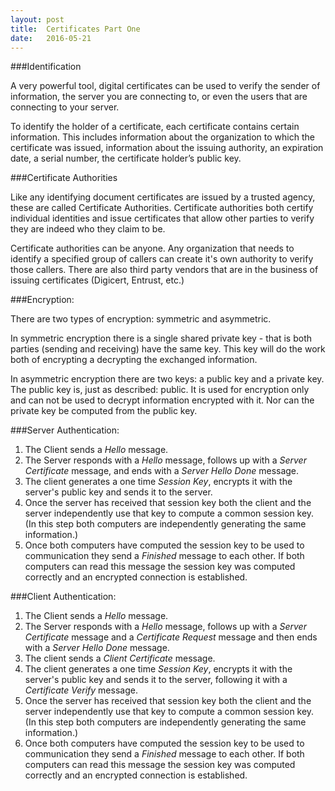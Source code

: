 ```yaml
---
layout: post
title:  Certificates Part One
date:   2016-05-21
---
```


###Identification

A very powerful tool, digital certificates can be used to verify the sender of information, the server you are connecting to, or even the users that are connecting to your server.

To identify the holder of a certificate, each certificate contains certain information. This includes information about the organization to which the certificate was issued, information about the issuing authority, an expiration date, a serial number, the certificate holder’s public key.

###Certificate Authorities

Like any identifying document certificates are issued by a trusted agency, these are called Certificate Authorities. Certificate authorities both certify individual identities and issue certificates that allow other parties to verify they are indeed who they claim to be.

Certificate authorities can be anyone. Any organization that needs to identify a specified group of callers can create it's own authority to verify those callers. There are also third party vendors that are in the business of issuing certificates (Digicert, Entrust, etc.)

###Encryption:

There are two types of encryption: symmetric and asymmetric.

In symmetric encryption there is a single shared private key - that is both parties (sending and receiving) have the same key. This key will do the work both of encrypting a decrypting the exchanged information.

In asymmetric encryption there are two keys: a public key and a private key. The public key is, just as described: public. It is used for encryption only and can not be used to decrypt information encrypted with it. Nor can the private key be computed from the public key.


###Server Authentication:

1. The Client sends a *Hello* message.
2. The Server responds with a *Hello* message, follows up with a *Server Certificate* message, and ends with a *Server Hello Done* message.
3. The client generates a one time *Session Key*, encrypts it with the server's public key and sends it to the server.
4. Once the server has received that session key both the client and the server independently use that key to compute a common session key. (In this step both computers are independently generating the same information.)
5. Once both computers have computed the session key to be used to communication they send a *Finished* message to each other. If both computers can read this message the session key was computed correctly and an encrypted connection is established.

###Client Authentication:

1. The Client sends a *Hello* message.
2. The Server responds with a *Hello* message, follows up with a *Server Certificate* message and a *Certificate Request* message and then ends with a *Server Hello Done* message.
3. The client sends a *Client Certificate* message.
3. The client generates a one time *Session Key*, encrypts it with the server's public key and sends it to the server, following it with a *Certificate Verify* message.
4. Once the server has received that session key both the client and the server independently use that key to compute a common session key. (In this step both computers are independently generating the same information.)
5. Once both computers have computed the session key to be used to communication they send a *Finished* message to each other. If both computers can read this message the session key was computed correctly and an encrypted connection is established.
